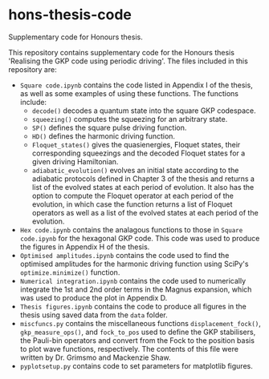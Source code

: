 # hons-thesis-code
Supplementary code for Honours thesis.

This repository contains supplementary code for the Honours thesis 'Realising the GKP code using periodic driving'. The files included in this repository are:
* `Square code.ipynb` contains the code listed in Appendix I of the thesis, as well as some examples of using these functions. The functions include:
  * `decode()` decodes a quantum state into the square GKP codespace.
  * `squeezing()` computes the squeezing for an arbitrary state.
  * `SP()` defines the square pulse driving function.
  * `HD()` defines the harmonic driving function.
  * `Floquet_states()` gives the quasienergies, Floquet states, their corresponding squeezings and the decoded Floquet states for a given driving Hamiltonian.
  * `adiabatic_evolution()` evolves an initial state according to the adiabatic protocols defined in Chapter 3 of the thesis and returns a list of the evolved states at each period of evolution. It also has the option to compute the Floquet operator at each period of the evolution, in which case the function returns a list of Floquet operators as well as a list of the evolved states at each period of the evolution.
* `Hex code.ipynb` contains the analagous functions to those in `Square code.ipynb` for the hexagonal GKP code. This code was used to produce the figures in Appendix H of the thesis.
* `Optimised amplitudes.ipynb` contains the code used to find the optimised amplitudes for the harmonic driving function using SciPy's `optimize.minimize()` function.
* `Numerical integration.ipynb` contains the code used to numerically integrate the 1st and 2nd order terms in the Magnus expansion, which was used to produce the plot in Appendix D.
* `Thesis figures.ipynb` contains the code to produce all figures in the thesis using saved data from the `data` folder.
* `miscfuncs.py` contains the miscellaneous functions `displacement_fock()`, `gkp_measure_ops()`, and `fock_to_pos` used to define the GKP stabilisers, the Pauli-bin operators and convert from the Fock to the position basis to plot wave functions, respectively. The contents of this file were written by Dr. Grimsmo and Mackenzie Shaw.
* `pyplotsetup.py` contains code to set parameters for matplotlib figures. 

